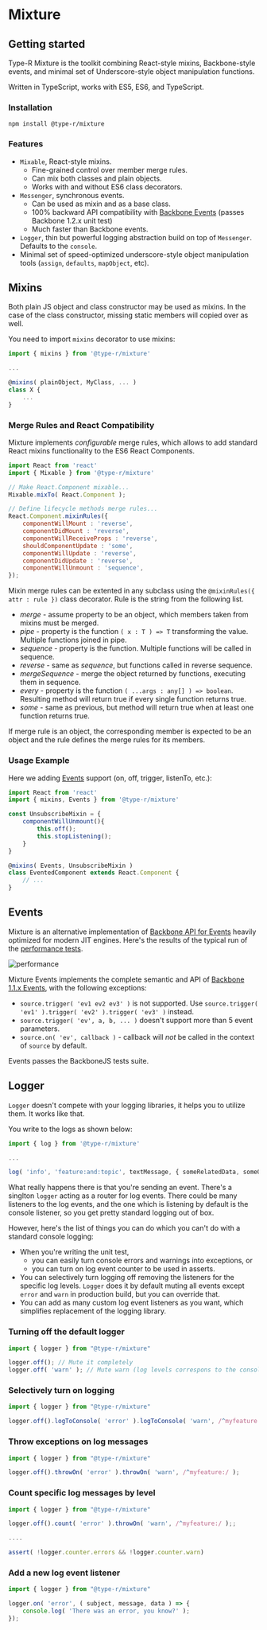 # Mixture

## Getting started

Type-R Mixture is the toolkit combining React-style mixins, Backbone-style events, and minimal set of Underscore-style object manipulation functions.

Written in TypeScript, works with ES5, ES6, and TypeScript.

### Installation

`npm install @type-r/mixture`

### Features

- `Mixable`, React-style mixins.
    - Fine-grained control over member merge rules.
    - Can mix both classes and plain objects.
    - Works with and without ES6 class decorators.
- `Messenger`, synchronous events.
    - Can be used as mixin and as a base class.
    - 100% backward API compatibility with [Backbone Events](http://backbonejs.org/#Events) (passes Backbone 1.2.x unit test)
    - Much faster than Backbone events.
- `Logger`, thin but powerful logging abstraction build on top of `Messenger`. Defaults to the `console`.
- Minimal set of speed-optimized underscore-style object manipulation tools (`assign`, `defaults`, `mapObject`, etc).

## Mixins

Both plain JS object and class constructor may be used as mixins. In the case of the class constructor, missing static members will copied over as well.

You need to import `mixins` decorator to use mixins:

```javascript
import { mixins } from '@type-r/mixture'

...

@mixins( plainObject, MyClass, ... )
class X {
    ...
}
```

### Merge Rules and React Compatibility

Mixture implements _configurable_ merge rules, which allows to add standard React mixins functionality to the ES6 React Components.

```javascript
import React from 'react'
import { Mixable } from '@type-r/mixture'

// Make React.Component mixable...
Mixable.mixTo( React.Component );

// Define lifecycle methods merge rules...
React.Component.mixinRules({
    componentWillMount : 'reverse',
    componentDidMount : 'reverse',
    componentWillReceiveProps : 'reverse',
    shouldComponentUpdate : 'some',
    componentWillUpdate : 'reverse',
    componentDidUpdate : 'reverse',
    componentWillUnmount : 'sequence',
});
```

Mixin merge rules can be extented in any subclass using the `@mixinRules({ attr : rule })` class decorator. Rule is the string from the following list.

- *merge* - assume property to be an object, which members taken from mixins must be merged.
- *pipe* - property is the function `( x : T ) => T` transforming the value. Multiple functions joined in pipe.
- *sequence* - property is the function. Multiple functions will be called in sequence.
- *reverse* - same as *sequence*, but functions called in reverse sequence.
- *mergeSequence* - merge the object returned by functions, executing them in sequence.
- *every* - property is the function `( ...args : any[] ) => boolean`. Resulting method will return true if every single function returns true.
- *some* - same as previous, but method will return true when at least one function returns true.

If merge rule is an object, the corresponding member is expected to be an object and the rule defines the merge rules for its members.

### Usage Example

Here we adding [Events](http://backbonejs.org/#Events) support (on, off, trigger, listenTo, etc.):

```javascript
import React from 'react'
import { mixins, Events } from '@type-r/mixture'

const UnsubscribeMixin = {
    componentWillUnmount(){
        this.off();
        this.stopListening();
    }
}

@mixins( Events, UnsubscribeMixin )
class EventedComponent extends React.Component {
    // ...
}
```

## Events

Mixture is an alternative implementation of [Backbone API for Events](http://backbonejs.org/#Events) heavily optimized for modern JIT engines. Here's the results of the typical
run of the [performance tests](https://github.com/Volicon/mixturejs/tree/master/tests).

![performance](https://raw.githubusercontent.com/Volicon/mixturejs/master/perf-chart.jpg)

Mixture Events implements the complete semantic and API of [Backbone 1.1.x Events](http://backbonejs.org/#Events), with the following exceptions:

- `source.trigger( 'ev1 ev2 ev3' )` is not supported. Use `source.trigger( 'ev1' ).trigger( 'ev2' ).trigger( 'ev3' )` instead.
- `source.trigger( 'ev', a, b, ... )` doesn't support more than 5 event parameters.
- `source.on( 'ev', callback )` - callback will _not_ be called in the context of `source` by default.

Events passes the BackboneJS tests suite.

## Logger

`Logger` doesn't compete with your logging libraries, it helps you to utilize them. It works like that.

You write to the logs as shown below:

```javascript
import { log } from '@type-r/mixture'

...

log( 'info', 'feature:and:topic', textMessage, { someRelatedData, someOtherData, ... });
```

What really happens there is that you're sending an event. There's a singlton `logger` acting as a router for log events. There could be many listeners to the log events, and the one which is listening by default is the console listener, so you get pretty standard logging out of box.

However, here's the list of things you can do which you can't do with a standard console logging:

- When you're writing the unit test,
    - you can easily turn console errors and warnings into exceptions, or
    - you can turn on log event counter to be used in asserts.
- You can selectively turn logging off removing the listeners for the specific log levels. `Logger` does it by default muting all events except `error` and `warn` in production build, but you can override that.
- You can add as many custom log event listeners as you want, which simplifies replacement of the logging library.

### Turning off the default logger

```javascript
import { logger } from "@type-r/mixture"

logger.off(); // Mute it completely
logger.off( 'warn' ); // Mute warn (log levels correspons to the console[level]( msg ))
```

### Selectively turn on logging

```javascript
import { logger } from "@type-r/mixture"

logger.off().logToConsole( 'error' ).logToConsole( 'warn', /^myfeature:/ );
```

### Throw exceptions on log messages

```javascript
import { logger } from "@type-r/mixture"

logger.off().throwOn( 'error' ).throwOn( 'warn', /^myfeature:/ );
```

### Count specific log messages by level

```javascript
import { logger } from "@type-r/mixture"

logger.off().count( 'error' ).throwOn( 'warn', /^myfeature:/ );;

....

assert( !logger.counter.errors && !logger.counter.warn)
```

### Add a new log event listener

```javascript
import { logger } from "@type-r/mixture"

logger.on( 'error', ( subject, message, data ) => {
    console.log( 'There was an error, you know?' );
});
```
